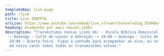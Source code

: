 ```yaml
---
templateKey: live-page
path: /live
title: Live IBBPPTA
urlLive: https://www.youtube.com/embed/live_stream?channel=UCwp_ES9HOevx6Q3ZJ12pqVQ
heading: Acompanhe por aqui nossas LIVEs
description: "Transmitimos nossas Lives de: - Escola Bíblica Dominical -> 10:00
  – Domingo - Culto de Louvor e Adoração -> 19:00 – Domingo - Culto de Oração ->
  20:00 – Quarta-feira  Fique à vontade para acompanhar ao vivo, ou se preferir
  em nosso canal temos todas as transmissões salvas."
---
```

